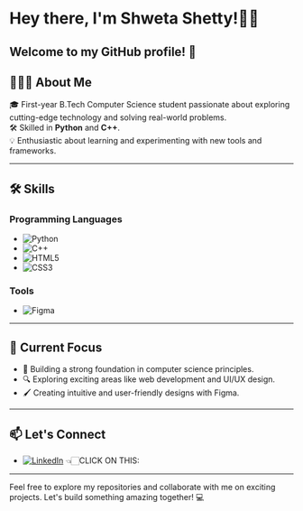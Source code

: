 # Hey there, I'm Shweta Shetty!👋🏻

Welcome to my GitHub profile! 🚀  
---

## 👩🏻‍💻 About Me  

🎓 First-year B.Tech Computer Science student passionate about exploring cutting-edge technology and solving real-world problems.  
🛠️ Skilled in **Python** and **C++**.  
💡 Enthusiastic about learning and experimenting with new tools and frameworks.  

---

## 🛠️ Skills  

### Programming Languages  
- ![Python](https://img.shields.io/badge/Python-3776AB?style=for-the-badge&logo=python&logoColor=white)  
- ![C++](https://img.shields.io/badge/C++-00599C?style=for-the-badge&logo=cplusplus&logoColor=white)  
- ![HTML5](https://img.shields.io/badge/HTML5-E34F26?style=for-the-badge&logo=html5&logoColor=white)  
- ![CSS3](https://img.shields.io/badge/CSS3-1572B6?style=for-the-badge&logo=css3&logoColor=white)  

### Tools  
- ![Figma](https://img.shields.io/badge/Figma-F24E1E?style=for-the-badge&logo=figma&logoColor=white)  

---

## 🌟 Current Focus  

- 🌱 Building a strong foundation in computer science principles.  
- 🔍 Exploring exciting areas like web development and UI/UX design.  
- 🖌️ Creating intuitive and user-friendly designs with Figma.  

---

## 📫 Let's Connect  

- [![LinkedIn](https://img.shields.io/badge/LinkedIn-0A66C2?style=for-the-badge&logo=linkedin&logoColor=white)](https://www.linkedin.com/in/shweta-shetty-340196332/) 👈🏻CLICK ON THIS:

---

Feel free to explore my repositories and collaborate with me on exciting projects. Let's build something amazing together! 💻
